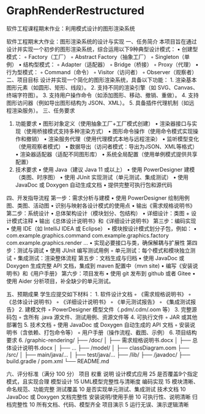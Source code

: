 # GraphRenderRestructured
软件工程课程期末作业：利用模式设计的图形渲染系统

软件工程期末大作业：图形渲染系统的设计与实现
一、任务简介
    本项目旨在通过设计并实现一个初步的图形渲染系统，综合运用以下9种典型设计模式：
    • 创建型模式：
        ◦ Factory（工厂）
        ◦ Abstract Factory（抽象工厂）
        ◦ Singleton（单例）
    • 结构型模式：
        ◦ Adapter（适配器）
        ◦ Bridge（桥接）
        ◦ Proxy（代理）
    • 行为型模式：
        ◦ Command（命令）
        ◦ Visitor（访问者）
        ◦ Observer（观察者）
二、项目目标
    设计并实现一个简化的图形渲染系统，具备以下功能：
    1. 渲染基本图形元素（如圆形、矩形、线段）。
    2. 支持不同的渲染引擎（如 SVG、Canvas、终端字符图）。
    3. 支持用户操作命令（如添加图形、移动、撤销、重做）。
    4. 支持图形访问器（例如导出图形结构为 JSON、XML）。
    5. 具备插件代理机制（如远程渲染服务）。
三、任务要求
1. 功能要求
    • 图形对象定义（使用抽象工厂+工厂模式创建）
    • 渲染器接口与实现（使用桥接模式支持多种渲染方式）
    • 图形命令操作（使用命令模式实现操作和撤销）
    • 渲染服务代理（使用代理模式本地与远程渲染）
    • 监听模型变化（使用观察者模式）
    • 数据导出（访问者模式：导出为JSON、XML等格式）
    • 渲染器适配器（适配不同图形库）
    • 系统全局配置（使用单例模式提供共享配置）
2. 技术要求
    • 使用 Java（建议 Java 11 或以上）
    • 使用 PowerDesigner 建模（类图、时序图）
    • 使用 JUnit 实现测试（单元测试、集成测试）
    • 使用 JavaDoc 或 Doxygen 自动生成文档
    • 提供完整可执行包和源代码

四、开发指导流程
    第一步：需求分析与建模
        • 使用 PowerDesigner 绘制用例图、类图、活动图
        • 识别与映射各设计模式的使用点
        • 输出《需求规格说明书》
    第二步：系统设计
        • 总体架构设计（模块划分、包结构）
        • 详细设计：类图 + 设计模式注释
        • 输出《总体设计说明书》和《详细设计说明书》
    第三步：编码实现
        • 使用 IDE（如 IntelliJ IDEA 或 Eclipse）
        • 模块按设计模式划分子包，例如：
        • com.example.graphics.command
          com.example.graphics.factory
          com.example.graphics.render
          ...
        • 实现必要接口与类，确保解耦与扩展性
第四步：测试与调试
        • 使用 JUnit 编写测试用例
            ◦ 单元测试：每个模式和模块独立测试
            ◦ 集成测试：渲染整体流程
第五步：文档生成与归档
        • 使用 JavaDoc 或 Doxygen 生成完整 API 文档，集成到 maven 配置中（mvn site)
        • 编写《安装说明书》和《用户手册》
第六步：项目发布
        • 使用 git 发布到 github 或者 Gitee
        • 使用 Aider 分析项目，补全缺少的单元测试。

   
五、预期成果
    学生应提交如下材料：
    1. 软件设计文档
        ◦ 《需求规格说明书》
        ◦ 《总体设计说明书》
        ◦ 《详细设计说明书》
        ◦ 《单元测试报告》
        ◦ 《集成测试报告》
    2. 建模文件
        ◦ PowerDesigner 模型文件（.pdm/.cdm/.oom 等）
    3. 完整源码包
        ◦ 含所有 .java 源文件、测试用例、资源文件等
    4. 可执行文件
        ◦ JAR 或其他部署包
    5. 技术文档
        ◦ 使用 JavaDoc 或 Doxygen 自动生成的 API 文档
        ◦ 安装说明书（含依赖、打包命令等）
        ◦ 用户手册（操作流程、截图、示例）
    6. 项目结构要求
    6. /graphic-rendering/
         ├── /doc/
         │     ├── 需求规格说明书.docx
         │     ├── 总体设计说明书.docx
         │     ├── ...
         ├── /model/
         │     ├── classDiagram.oom
         ├── /src/
         │     ├── main/java/...
         │     ├── test/java/...
         ├── /lib/
         ├── /javadoc/
         ├── build.gradle / pom.xml
         └── README.md

六、评分标准（满分 100 分）
    项目                权重                说明
    设计模式应用         25                  是否覆盖9个指定模式，且实现合理
    模型设计            15                  UML模型完整性与清晰度
    编码实现            15                  模块清晰、命名规范、功能完整
    测试覆盖            10                  是否实现单元测试、集成测试
    技术文档            10                  JavaDoc 或 Doxygen 文档完整性
    安装说明/使用手册    10                  可执行性、说明清晰
    归档完整性          10                  所有文档、代码、模型齐全
    项目演示            5                   运行无误、演示逻辑清晰

    
